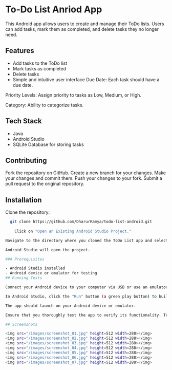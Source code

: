 # To-Do List Anriod App

This Android app allows users to create and manage their ToDo lists. Users can add tasks, mark them as completed, and delete tasks they no longer need.


## Features

- Add tasks to the ToDo list
- Mark tasks as completed
- Delete tasks
- Simple and intuitive user interface
Due Date: Each task should have a due date. 

Priority Levels: Assign priority to tasks as Low, Medium, or High. 

Category: Ability to categorize tasks. 


## Tech Stack

- Java
- Android Studio
- SQLite Database for storing tasks


## Contributing

Fork the repository on GitHub.
Create a new branch for your changes.
Make your changes and commit them.
Push your changes to your fork.
Submit a pull request to the original repository.

## Installation
Clone the repository:

```bash
  git clone https://github.com/DharurRamya/todo-list-android.git
    
    Click on "Open an Existing Android Studio Project."

Navigate to the directory where you cloned the ToDo List app and select the project folder.

Android Studio will open the project.

### Prerequisites

- Android Studio installed
- Android device or emulator for testing
## Running Tests

Connect your Android device to your computer via USB or use an emulator.

In Android Studio, click the "Run" button (a green play button) to build and deploy the app on your device or emulator.

The app should launch on your Android device or emulator.

Ensure that you thoroughly test the app to verify its functionality. Test various scenarios, including adding tasks, marking tasks as completed, and deleting tasks.

## Screenshots

<img src="/images/screenshot_01.jpg" height=512 width=288></img>
<img src="/images/screenshot_02.jpg" height=512 width=288></img>
<img src="/images/screenshot_03.jpg" height=512 width=288></img>
<img src="/images/screenshot_04.jpg" height=512 width=288></img>
<img src="/images/screenshot_05.jpg" height=512 width=288></img>
<img src="/images/screenshot_06.jpg" height=512 width=288></img>
<img src="/images/screenshot_07.jpg" height=512 width=288></img>
